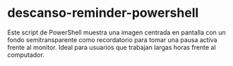 # descanso-reminder-powershell
Este script de PowerShell muestra una imagen centrada en pantalla con un fondo semitransparente como recordatorio para tomar una pausa activa frente al monitor. Ideal para usuarios que trabajan largas horas frente al computador.
